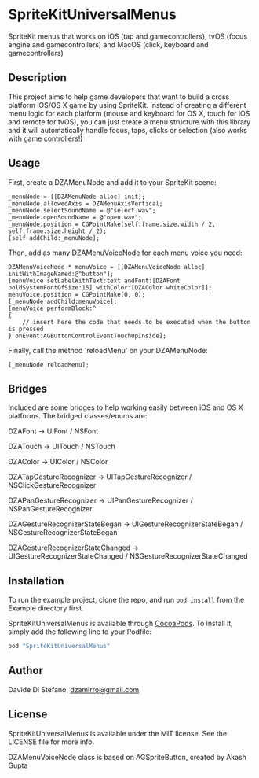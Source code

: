 # SpriteKitUniversalMenus
SpriteKit menus that works on iOS (tap and gamecontrollers), tvOS (focus engine and gamecontrollers) and MacOS (click, keyboard and gamecontrollers)

## Description

This project aims to help game developers that want to build a cross platform iOS/OS X game by using SpriteKit. Instead of creating a different menu logic for each platform (mouse and keyboard for OS X, touch for iOS and remote for tvOS), you can just create a menu structure with this library and it will automatically handle focus, taps, clicks or selection (also works with game controllers!) 

## Usage

First, create a DZAMenuNode and add it to your SpriteKit scene:

```objc
_menuNode = [[DZAMenuNode alloc] init];
_menuNode.allowedAxis = DZAMenuAxisVertical;
_menuNode.selectSoundName = @"select.wav";
_menuNode.openSoundName = @"open.wav";
_menuNode.position = CGPointMake(self.frame.size.width / 2, self.frame.size.height / 2);
[self addChild:_menuNode];
```

Then, add as many DZAMenuVoiceNode for each menu voice you need:

```objc
DZAMenuVoiceNode * menuVoice = [[DZAMenuVoiceNode alloc] initWithImageNamed:@"button"];
[menuVoice setLabelWithText:text andFont:[DZAFont boldSystemFontOfSize:15] withColor:[DZAColor whiteColor]];
menuVoice.position = CGPointMake(0, 0);
[_menuNode addChild:menuVoice];
[menuVoice performBlock:^
{
    // insert here the code that needs to be executed when the button is pressed
} onEvent:AGButtonControlEventTouchUpInside];
```

Finally, call the method 'reloadMenu' on your DZAMenuNode:

```objc
[_menuNode reloadMenu];
```
## Bridges

Included are some bridges to help working easily between iOS and OS X platforms. The bridged classes/enums are:

DZAFont -> UIFont / NSFont

DZATouch -> UITouch / NSTouch

DZAColor -> UIColor / NSColor

DZATapGestureRecognizer -> UITapGestureRecognizer / NSClickGestureRecognizer

DZAPanGestureRecognizer -> UIPanGestureRecognizer / NSPanGestureRecognizer

DZAGestureRecognizerStateBegan -> UIGestureRecognizerStateBegan / NSGestureRecognizerStateBegan

DZAGestureRecognizerStateChanged -> UIGestureRecognizerStateChanged / NSGestureRecognizerStateChanged

## Installation

To run the example project, clone the repo, and run `pod install` from the Example directory first.

SpriteKitUniversalMenus is available through [CocoaPods](http://cocoapods.org). To install
it, simply add the following line to your Podfile:

```ruby
pod "SpriteKitUniversalMenus"
```

## Author

Davide Di Stefano, dzamirro@gmail.com

## License

SpriteKitUniversalMenus is available under the MIT license. See the LICENSE file for more info.

DZAMenuVoiceNode class is based on AGSpriteButton, created by Akash Gupta